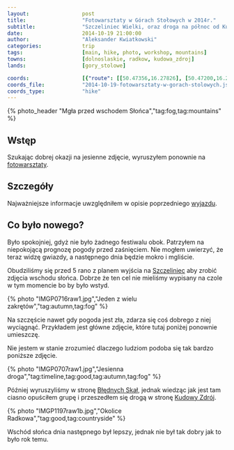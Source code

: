```yaml
---
layout:                 post
title:                  "Fotowarsztaty w Górach Stołowych w 2014r."
subtitle:               "Szczeliniec Wielki, oraz droga na północ od Kudowy Zdrój"
date:                   2014-10-19 21:00:00
author:                 "Aleksander Kwiatkowski"
categories:             trip
tags:                   [main, hike, photo, workshop, mountains]
towns:                  [dolnoslaskie, radkow, kudowa_zdroj]
lands:                  [gory_stolowe]

coords:                 [{"route": [[50.47356,16.27826], [50.47200,16.27037], [50.47424,16.26346], [50.47206,16.27037], [50.46545,16.27075], [50.46108,16.26187], [50.46375,16.25560], [50.45430,16.25127]], "type": "hike"}]
coords_file:            "2014-10-19-fotowarsztaty-w-gorach-stolowych.json"
coords_type:            "hike"
---
```


[fotowarsztaty]:                http://fotowarsztaty.com/tematy/item/4-sudeckie-fotowarsztaty-na-koncu-swiata

[wiki-gory-stolowe]:            https://pl.wikipedia.org/wiki/G%C3%B3ry_Sto%C5%82owe
[wiki-szczeliniec]:             https://pl.wikipedia.org/wiki/Szczeliniec_Wielki
[wiki-bledne-skaly]:            https://pl.wikipedia.org/wiki/B%C5%82%C4%99dne_Ska%C5%82y
[wiki-kudowa]:                  https://pl.wikipedia.org/wiki/Kudowa-Zdr%C3%B3j

{% photo_header "Mgła przed wschodem Słońca","tag:fog,tag:mountains" %}

Wstęp
-----

Szukając dobrej okazji na jesienne zdjęcie, wyruszyłem ponownie na [fotowarsztaty][fotowarsztaty].

Szczegóły
---------

Najważniejsze informacje uwzględniłem w opisie poprzedniego [wyjazdu](/trip/2013/10/19/fotowarsztaty-w-gorach-stolowych/).

Co było nowego?
---------------

Było spokojniej, gdyż nie było żadnego festiwalu obok. Patrzyłem na niepokojącą
prognozę pogody przed zaśnięciem. Nie mogłem uwierzyć, że teraz widzę gwiazdy, a
następnego dnia będzie mokro i mgliście.

Obudziliśmy się przed 5 rano z planem wyjścia na [Szczeliniec][wiki-szczeliniec]
aby zrobić zdjęcia wschodu słońca. Dobrze że ten cel nie mieliśmy wypisany na czole
w tym momencie bo by było wstyd.

{% photo "IMGP0716raw1.jpg","Jeden z wielu zakrętów","tag:autumn,tag:fog" %}

Na szczęście nawet gdy pogoda jest zła, zdarza się coś dobrego z niej wyciągnąć. Przykładem jest
główne zdjęcie, które tutaj poniżej ponownie umieszczę.

Nie jestem w stanie zrozumieć dlaczego ludziom podoba się tak bardzo poniższe zdjęcie.

{% photo "IMGP0707raw1.jpg","Jesienna droga","tag:timeline,tag:good,tag:autumn,tag:fog" %}

Później wyruszyliśmy w stronę [Błędnych Skał][wiki-bledne-skaly], jednak wiedząc
jak jest tam ciasno opuściłem grupę i przeszedłem się drogą w stronę
[Kudowy Zdrój][wiki-kudowa].

{% photo "IMGP1197raw1b.jpg","Okolice Radkowa","tag:good,tag:countryside" %}

Wschód słońca dnia następnego był lepszy, jednak nie był tak dobry jak to było
rok temu.
